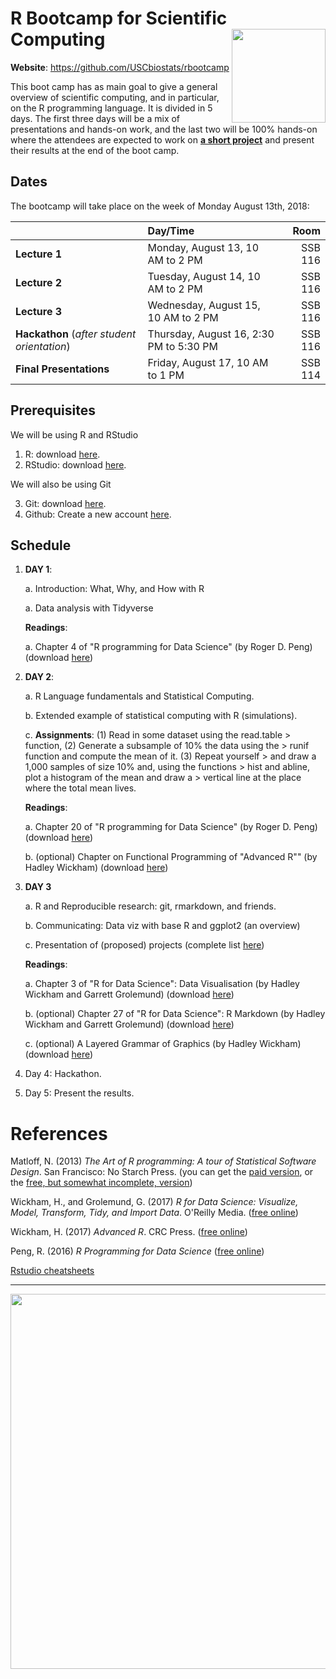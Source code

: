 # R Bootcamp for Scientific Computing <img src="fig/trojan-rlogo.svg" width="150px" align="right">


**Website**: https://github.com/USCbiostats/rbootcamp

This boot camp has as main goal to give a general overview of scientific
computing, and in particular, on the R programming language. It is
divided in 5 days. The first three days will be a mix of presentations
and hands-on work, and the last two will be 100% hands-on where the
attendees are expected to work on [**a short project**](projects/) and present their
results at the end of the boot camp.

## Dates

The bootcamp will take place on the week of Monday August 13th, 2018:

|    | Day/Time | Room |
|:---|:---|---:|
| **Lecture 1** | Monday, August 13, 10 AM to 2 PM | SSB 116 |
| **Lecture 2** | Tuesday, August 14, 10 AM to 2 PM | SSB 116|
| **Lecture 3** | Wednesday, August 15, 10 AM to 2 PM | SSB 116|
| **Hackathon** (*after student orientation*) | Thursday, August 16, 2:30 PM to 5:30 PM | SSB 116|
| **Final Presentations** | Friday, August 17, 10 AM to 1 PM | SSB 114|


## Prerequisites

We will be using R and RStudio

1.  R: download [here](https://cran.r-project.org/).
2.  RStudio: download [here](https://www.rstudio.com/products/rstudio/download/#download).

We will also be using Git

3.  Git: download [here](https://git-scm.com/downloads).
4.  Github: Create a new account [here](https://github.com/join?source=header-home).


## Schedule

1.  **DAY 1**: 

    a.  Introduction: What, Why, and How with R

    a.  Data analysis with Tidyverse
        
    **Readings**:
    
    a.  Chapter 4 of "R programming for Data Science" (by Roger D. Peng) (download [here](https://bookdown.org/rdpeng/rprogdatascience/r-nuts-and-bolts.html))

2.  **DAY 2**:

    a.  R Language fundamentals and Statistical Computing.

    b.  Extended example of statistical computing with R (simulations).

    c.  **Assignments**: (1) Read in some dataset using the read.table
        > function, (2) Generate a subsample of 10% the data using the
        > runif function and compute the mean of it. (3) Repeat yourself
        > and draw a 1,000 samples of size 10% and, using the functions
        > hist and abline, plot a histogram of the mean and draw a
        > vertical line at the place where the total mean lives.
        
    **Readings**:
    
    a.  Chapter 20 of "R programming for Data Science" (by Roger D. Peng) (download [here](https://bookdown.org/rdpeng/rprogdatascience/simulation.html))
    
    b. (optional) Chapter on Functional Programming of "Advanced R"" (by Hadley Wickham) (download [here](http://adv-r.had.co.nz/Functional-programming.html))

3.  **DAY 3**

    a.  R and Reproducible research: git, rmarkdown, and friends.

    b.  Communicating: Data viz with base R and ggplot2 (an overview)

    c.  Presentation of (proposed) projects (complete list [here](projects/))
    
    **Readings**:
    
    a.  Chapter 3 of "R for Data Science": Data Visualisation (by Hadley Wickham and Garrett Grolemund) (download [here](http://r4ds.had.co.nz/data-visualisation.html))
    
    b. (optional) Chapter 27 of "R for Data Science": R Markdown (by Hadley Wickham and Garrett Grolemund) (download [here](http://r4ds.had.co.nz/data-visualisation.html))
    
    c. (optional) A Layered Grammar of Graphics (by Hadley Wickham) (download [here](http://vita.had.co.nz/papers/layered-grammar.html))
4.  Day 4: Hackathon.
5.  Day 5: Present the results.

# References

Matloff, N. (2013) *The Art of R programming: A tour of Statistical Software Design*. San Francisco: No Starch Press. (you can get the [paid version](https://nostarch.com/artofr.htm), or the [free, but somewhat incomplete, version](http://heather.cs.ucdavis.edu/~matloff/132/NSPpart.pdf))

Wickham, H., and Grolemund, G. (2017) *R for Data Science: Visualize, Model, Transform, Tidy, and Import Data*. O'Reilly Media. ([free online](http://r4ds.had.co.nz/))

Wickham, H. (2017) *Advanced R*. CRC Press. ([free online](https://adv-r.hadley.nz/))

Peng, R. (2016) *R Programming for Data Science* ([free online](https://bookdown.org/rdpeng/rprogdatascience))

[Rstudio cheatsheets](https://www.rstudio.com/resources/cheatsheets/)


----

<div align="center">

<img src="fig/hex-stickers.png" width="600px">

</div>
